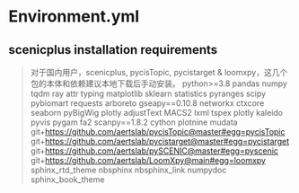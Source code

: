 # Environment.yml

## scenicplus installation requirements
> 对于国内用户，scenicplus, pycisTopic, pycistarget & loomxpy，这几个包的本体和依赖建议本地下载后手动安装。
python>=3.8
pandas
numpy
tqdm
ray
attr
typing
matplotlib
sklearn
statistics
pyranges
scipy
pybiomart
requests
arboreto
gseapy==0.10.8
networkx
ctxcore
seaborn
pyBigWig
plotly
adjustText
MACS2
lxml
tspex
plotly
kaleido
pyvis
pygam
fa2
scanpy==1.8.2
cython
plotnine
mudata
git+https://github.com/aertslab/pycisTopic@master#egg=pycisTopic
git+https://github.com/aertslab/pycistarget@master#egg=pycistarget
git+https://github.com/aertslab/pySCENIC@master#egg=pyscenic
git+https://github.com/aertslab/LoomXpy@main#egg=loomxpy
sphinx_rtd_theme
nbsphinx
nbsphinx_link
numpydoc
sphinx_book_theme
